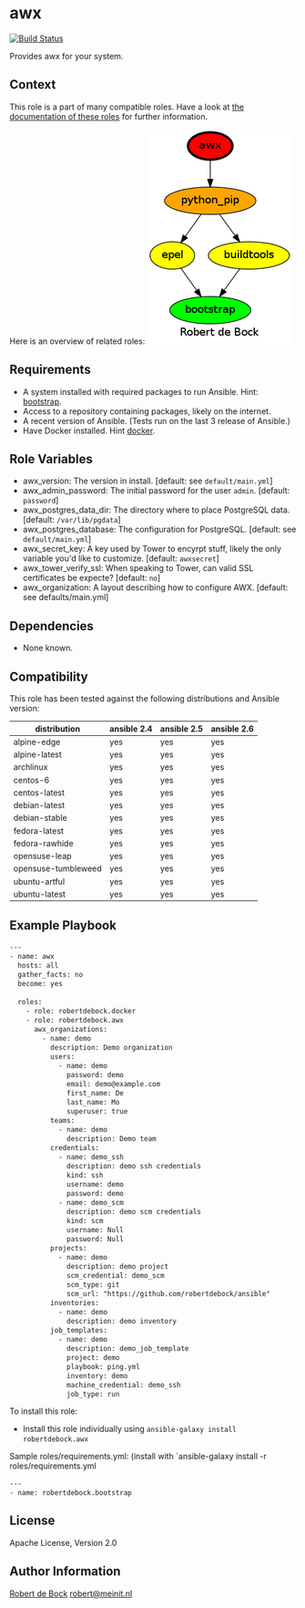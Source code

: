 awx
=========

[![Build Status](https://travis-ci.org/robertdebock/ansible-role-awx.svg?branch=master)](https://travis-ci.org/robertdebock/ansible-role-awx)

Provides awx for your system.

Context
--------
This role is a part of many compatible roles. Have a look at [the documentation of these roles](https://robertdebock.nl/) for further information.

Here is an overview of related roles:
![dependencies](https://raw.githubusercontent.com/robertdebock/drawings/artifacts/awx.png "Dependency")

Requirements
------------

- A system installed with required packages to run Ansible. Hint: [bootstrap](https://galaxy.ansible.com/robertdebock/bootstrap).
- Access to a repository containing packages, likely on the internet.
- A recent version of Ansible. (Tests run on the last 3 release of Ansible.)
- Have Docker installed. Hint [docker](https://galaxy.ansible.com/robertdebock/bootstrap).

Role Variables
--------------

- awx_version: The version in install. [default: see `default/main.yml`]
- awx_admin_password: The initial password for the user `admin`. [default: `password`]
- awx_postgres_data_dir: The directory where to place PostgreSQL data. [default: `/var/lib/pgdata`]
- awx_postgres_database: The configuration for PostgreSQL. [default: see `default/main.yml`]
- awx_secret_key: A key used by Tower to encyrpt stuff, likely the only variable you'd like to customize. [default: `awxsecret`]
- awx_tower_verify_ssl: When speaking to Tower, can valid SSL certificates be expecte? [default: `no`]
- awx_organization: A layout describing how to configure AWX. [default: see defaults/main.yml]

Dependencies
------------

- None known.

Compatibility
-------------

This role has been tested against the following distributions and Ansible version:

|distribution|ansible 2.4|ansible 2.5|ansible 2.6|
|------------|-----------|-----------|-----------|
|alpine-edge|yes|yes|yes|
|alpine-latest|yes|yes|yes|
|archlinux|yes|yes|yes|
|centos-6|yes|yes|yes|
|centos-latest|yes|yes|yes|
|debian-latest|yes|yes|yes|
|debian-stable|yes|yes|yes|
|fedora-latest|yes|yes|yes|
|fedora-rawhide|yes|yes|yes|
|opensuse-leap|yes|yes|yes|
|opensuse-tumbleweed|yes|yes|yes|
|ubuntu-artful|yes|yes|yes|
|ubuntu-latest|yes|yes|yes|

Example Playbook
----------------

```
---
- name: awx
  hosts: all
  gather_facts: no
  become: yes

  roles:
    - role: robertdebock.docker
    - role: robertdebock.awx
      awx_organizations:
        - name: demo
          description: Demo organization
          users:
            - name: demo
              password: demo
              email: demo@example.com
              first_name: De
              last_name: Mo
              superuser: true
          teams:
            - name: demo
              description: Demo team
          credentials:
            - name: demo_ssh
              description: demo ssh credentials
              kind: ssh
              username: demo
              password: demo
            - name: demo_scm
              description: demo scm credentials
              kind: scm
              username: Null
              password: Null
          projects:
            - name: demo
              description: demo project
              scm_credential: demo_scm
              scm_type: git
              scm_url: "https://github.com/robertdebock/ansible"
          inventories:
            - name: demo
              description: demo inventory
          job_templates:
            - name: demo
              description: demo_job_template
              project: demo
              playbook: ping.yml
              inventory: demo
              machine_credential: demo_ssh
              job_type: run
```

To install this role:
- Install this role individually using `ansible-galaxy install robertdebock.awx`

Sample roles/requirements.yml: (install with `ansible-galaxy install -r roles/requirements.yml
```
---
- name: robertdebock.bootstrap
```

License
-------

Apache License, Version 2.0

Author Information
------------------

[Robert de Bock](https://robertdebock.nl/) <robert@meinit.nl>
